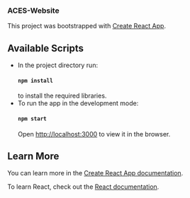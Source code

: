 ### ACES-Website

This project was bootstrapped with [Create React App](https://github.com/facebook/create-react-app).

## Available Scripts

- In the project directory run:
  #### `npm install`
  to install the required libraries.
- To run the app in the development mode:
  #### `npm start`
  Open [http://localhost:3000](http://localhost:3000) to view it in the browser.

## Learn More

You can learn more in the [Create React App documentation](https://facebook.github.io/create-react-app/docs/getting-started).

To learn React, check out the [React documentation](https://reactjs.org/).

